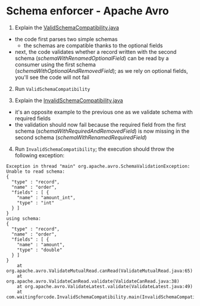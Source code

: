 # Schema enforcer - Apache Avro

1. Explain the [ValidSchemaCompatibility.java](src/main/java/com/waitingforcode/ValidSchemaCompatibility.java)
* the code first parses two simple schemas
  * the schemas are compatible thanks to the optional fields 
* next, the code validates whether a record written with the second schema (_schemaWithRenamedOptionalField_)
can be read by a consumer using the first schema (_schemaWithOptionalAndRemovedField_); as we rely on optional fields,
you'll see the code will not fail

2. Run `ValidSchemaCompatibility`

3. Explain the [InvalidSchemaCompatibility.java](src/main/java/com/waitingforcode/InvalidSchemaCompatibility.java)
* it's an opposite example to the previous one as we validate schema with required fields
* the validation should now fail because the required field from the first schema (_schemaWithRequiredAndRemovedField_)
is now missing in the second schema (_schemaWithRenamedRequiredField_)

4. Run `InvalidSchemaCompatibility`; the execution should throw the following exception:

```
Exception in thread "main" org.apache.avro.SchemaValidationException: Unable to read schema: 
{
  "type" : "record",
  "name" : "order",
  "fields" : [ {
    "name" : "amount_int",
    "type" : "int"
  } ]
}
using schema:
{
  "type" : "record",
  "name" : "order",
  "fields" : [ {
    "name" : "amount",
    "type" : "double"
  } ]
}
	at org.apache.avro.ValidateMutualRead.canRead(ValidateMutualRead.java:65)
	at org.apache.avro.ValidateCanRead.validate(ValidateCanRead.java:38)
	at org.apache.avro.ValidateLatest.validate(ValidateLatest.java:49)
	at com.waitingforcode.InvalidSchemaCompatibility.main(InvalidSchemaCompatibility.java:23)
```
